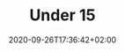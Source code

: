 ---
title: Under 15
date: 2020-09-26T17:36:42+02:00
foto: ""
giocatori: []
allenatori:
- allenatori/perissinotto-mauro/_index.md
categorie: under-15
stagioni: 2016-2017
---